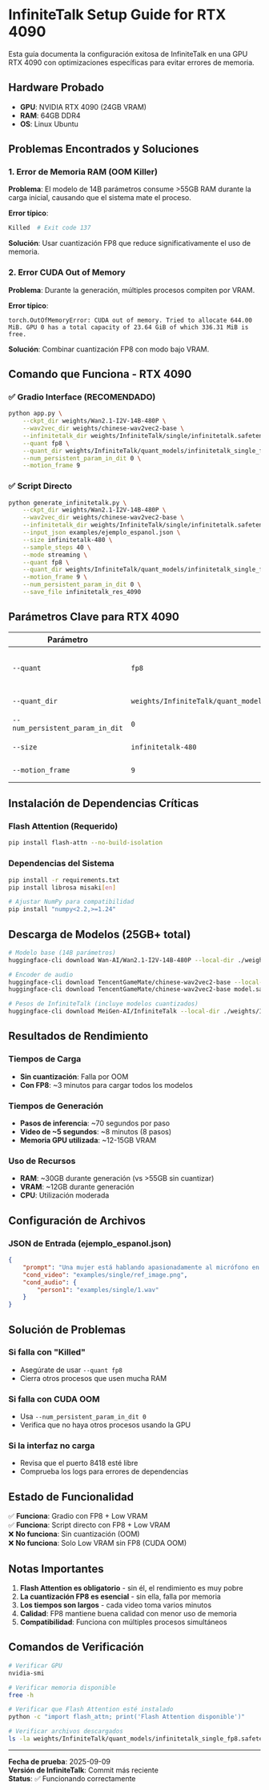 # InfiniteTalk Setup Guide for RTX 4090

Esta guía documenta la configuración exitosa de InfiniteTalk en una GPU RTX 4090 con optimizaciones específicas para evitar errores de memoria.

## Hardware Probado
- **GPU**: NVIDIA RTX 4090 (24GB VRAM)  
- **RAM**: 64GB DDR4
- **OS**: Linux Ubuntu

## Problemas Encontrados y Soluciones

### 1. Error de Memoria RAM (OOM Killer)
**Problema**: El modelo de 14B parámetros consume >55GB RAM durante la carga inicial, causando que el sistema mate el proceso.

**Error típico**:
```bash
Killed  # Exit code 137
```

**Solución**: Usar cuantización FP8 que reduce significativamente el uso de memoria.

### 2. Error CUDA Out of Memory
**Problema**: Durante la generación, múltiples procesos compiten por VRAM.

**Error típico**:
```
torch.OutOfMemoryError: CUDA out of memory. Tried to allocate 644.00 MiB. GPU 0 has a total capacity of 23.64 GiB of which 336.31 MiB is free.
```

**Solución**: Combinar cuantización FP8 con modo bajo VRAM.

## Comando que Funciona - RTX 4090

### ✅ Gradio Interface (RECOMENDADO)
```bash
python app.py \
    --ckpt_dir weights/Wan2.1-I2V-14B-480P \
    --wav2vec_dir weights/chinese-wav2vec2-base \
    --infinitetalk_dir weights/InfiniteTalk/single/infinitetalk.safetensors \
    --quant fp8 \
    --quant_dir weights/InfiniteTalk/quant_models/infinitetalk_single_fp8.safetensors \
    --num_persistent_param_in_dit 0 \
    --motion_frame 9
```

### ✅ Script Directo  
```bash
python generate_infinitetalk.py \
    --ckpt_dir weights/Wan2.1-I2V-14B-480P \
    --wav2vec_dir weights/chinese-wav2vec2-base \
    --infinitetalk_dir weights/InfiniteTalk/single/infinitetalk.safetensors \
    --input_json examples/ejemplo_espanol.json \
    --size infinitetalk-480 \
    --sample_steps 40 \
    --mode streaming \
    --quant fp8 \
    --quant_dir weights/InfiniteTalk/quant_models/infinitetalk_single_fp8.safetensors \
    --motion_frame 9 \
    --num_persistent_param_in_dit 0 \
    --save_file infinitetalk_res_4090
```

## Parámetros Clave para RTX 4090

| Parámetro | Valor | Propósito |
|-----------|-------|-----------|
| `--quant` | `fp8` | Reduce uso de memoria RAM/VRAM |
| `--quant_dir` | `weights/InfiniteTalk/quant_models/infinitetalk_single_fp8.safetensors` | Modelo cuantizado |
| `--num_persistent_param_in_dit` | `0` | Modo bajo VRAM |
| `--size` | `infinitetalk-480` | Resolución optimizada |
| `--motion_frame` | `9` | Frames de movimiento |

## Instalación de Dependencias Críticas

### Flash Attention (Requerido)
```bash
pip install flash-attn --no-build-isolation
```

### Dependencias del Sistema
```bash
pip install -r requirements.txt
pip install librosa misaki[en]

# Ajustar NumPy para compatibilidad
pip install "numpy<2.2,>=1.24"
```

## Descarga de Modelos (25GB+ total)
```bash
# Modelo base (14B parámetros)
huggingface-cli download Wan-AI/Wan2.1-I2V-14B-480P --local-dir ./weights/Wan2.1-I2V-14B-480P

# Encoder de audio
huggingface-cli download TencentGameMate/chinese-wav2vec2-base --local-dir ./weights/chinese-wav2vec2-base
huggingface-cli download TencentGameMate/chinese-wav2vec2-base model.safetensors --revision refs/pr/1 --local-dir ./weights/chinese-wav2vec2-base

# Pesos de InfiniteTalk (incluye modelos cuantizados)
huggingface-cli download MeiGen-AI/InfiniteTalk --local-dir ./weights/InfiniteTalk
```

## Resultados de Rendimiento

### Tiempos de Carga
- **Sin cuantización**: Falla por OOM
- **Con FP8**: ~3 minutos para cargar todos los modelos

### Tiempos de Generación
- **Pasos de inferencia**: ~70 segundos por paso
- **Video de ~5 segundos**: ~8 minutos (8 pasos)
- **Memoria GPU utilizada**: ~12-15GB VRAM

### Uso de Recursos
- **RAM**: ~30GB durante generación (vs >55GB sin cuantizar)
- **VRAM**: ~12GB durante generación
- **CPU**: Utilización moderada

## Configuración de Archivos

### JSON de Entrada (ejemplo_espanol.json)
```json
{
    "prompt": "Una mujer está hablando apasionadamente al micrófono en un estudio de grabación...",
    "cond_video": "examples/single/ref_image.png",
    "cond_audio": {
        "person1": "examples/single/1.wav"
    }
}
```

## Solución de Problemas

### Si falla con "Killed"
- Asegúrate de usar `--quant fp8`
- Cierra otros procesos que usen mucha RAM

### Si falla con CUDA OOM
- Usa `--num_persistent_param_in_dit 0`
- Verifica que no haya otros procesos usando la GPU

### Si la interfaz no carga
- Revisa que el puerto 8418 esté libre
- Comprueba los logs para errores de dependencias

## Estado de Funcionalidad

✅ **Funciona**: Gradio con FP8 + Low VRAM  
✅ **Funciona**: Script directo con FP8 + Low VRAM  
❌ **No funciona**: Sin cuantización (OOM)  
❌ **No funciona**: Solo Low VRAM sin FP8 (CUDA OOM)

## Notas Importantes

1. **Flash Attention es obligatorio** - sin él, el rendimiento es muy pobre
2. **La cuantización FP8 es esencial** - sin ella, falla por memoria
3. **Los tiempos son largos** - cada video toma varios minutos
4. **Calidad**: FP8 mantiene buena calidad con menor uso de memoria
5. **Compatibilidad**: Funciona con múltiples procesos simultáneos

## Comandos de Verificación

```bash
# Verificar GPU
nvidia-smi

# Verificar memoria disponible  
free -h

# Verificar que Flash Attention esté instalado
python -c "import flash_attn; print('Flash Attention disponible')"

# Verificar archivos descargados
ls -la weights/InfiniteTalk/quant_models/infinitetalk_single_fp8.safetensors
```

---

**Fecha de prueba**: 2025-09-09  
**Versión de InfiniteTalk**: Commit más reciente  
**Status**: ✅ Funcionando correctamente